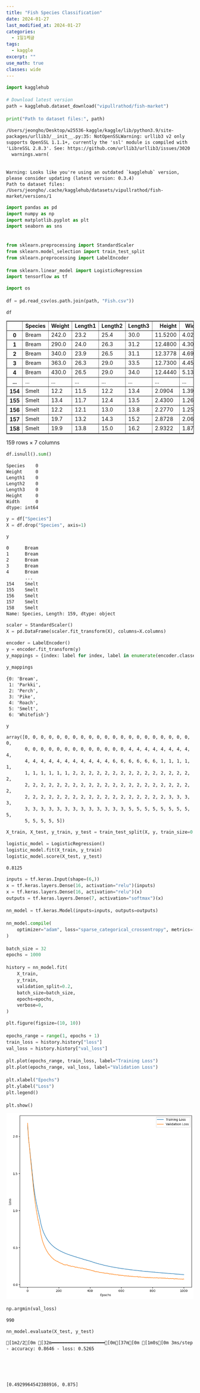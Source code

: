 ```yaml
---
title: "Fish Species Classification"
date: 2024-01-27
last_modified_at: 2024-01-27
categories:
  - 1일1케글
tags:
  - kaggle
excerpt: ""
use_math: true
classes: wide
---
```


```python
import kagglehub

# Download latest version
path = kagglehub.dataset_download("vipullrathod/fish-market")

print("Path to dataset files:", path)
```

    /Users/jeongho/Desktop/w25536-kaggle/kaggle/lib/python3.9/site-packages/urllib3/__init__.py:35: NotOpenSSLWarning: urllib3 v2 only supports OpenSSL 1.1.1+, currently the 'ssl' module is compiled with 'LibreSSL 2.8.3'. See: https://github.com/urllib3/urllib3/issues/3020
      warnings.warn(


    Warning: Looks like you're using an outdated `kagglehub` version, please consider updating (latest version: 0.3.4)
    Path to dataset files: /Users/jeongho/.cache/kagglehub/datasets/vipullrathod/fish-market/versions/1



```python
import pandas as pd
import numpy as np
import matplotlib.pyplot as plt
import seaborn as sns


from sklearn.preprocessing import StandardScaler
from sklearn.model_selection import train_test_split
from sklearn.preprocessing import LabelEncoder

from sklearn.linear_model import LogisticRegression
import tensorflow as tf
```


```python
import os

df = pd.read_csv(os.path.join(path, "Fish.csv"))
```


```python
df
```




<div>
<style scoped>
    .dataframe tbody tr th:only-of-type {
        vertical-align: middle;
    }

    .dataframe tbody tr th {
        vertical-align: top;
    }

    .dataframe thead th {
        text-align: right;
    }
</style>
<table border="1" class="dataframe">
  <thead>
    <tr style="text-align: right;">
      <th></th>
      <th>Species</th>
      <th>Weight</th>
      <th>Length1</th>
      <th>Length2</th>
      <th>Length3</th>
      <th>Height</th>
      <th>Width</th>
    </tr>
  </thead>
  <tbody>
    <tr>
      <th>0</th>
      <td>Bream</td>
      <td>242.0</td>
      <td>23.2</td>
      <td>25.4</td>
      <td>30.0</td>
      <td>11.5200</td>
      <td>4.0200</td>
    </tr>
    <tr>
      <th>1</th>
      <td>Bream</td>
      <td>290.0</td>
      <td>24.0</td>
      <td>26.3</td>
      <td>31.2</td>
      <td>12.4800</td>
      <td>4.3056</td>
    </tr>
    <tr>
      <th>2</th>
      <td>Bream</td>
      <td>340.0</td>
      <td>23.9</td>
      <td>26.5</td>
      <td>31.1</td>
      <td>12.3778</td>
      <td>4.6961</td>
    </tr>
    <tr>
      <th>3</th>
      <td>Bream</td>
      <td>363.0</td>
      <td>26.3</td>
      <td>29.0</td>
      <td>33.5</td>
      <td>12.7300</td>
      <td>4.4555</td>
    </tr>
    <tr>
      <th>4</th>
      <td>Bream</td>
      <td>430.0</td>
      <td>26.5</td>
      <td>29.0</td>
      <td>34.0</td>
      <td>12.4440</td>
      <td>5.1340</td>
    </tr>
    <tr>
      <th>...</th>
      <td>...</td>
      <td>...</td>
      <td>...</td>
      <td>...</td>
      <td>...</td>
      <td>...</td>
      <td>...</td>
    </tr>
    <tr>
      <th>154</th>
      <td>Smelt</td>
      <td>12.2</td>
      <td>11.5</td>
      <td>12.2</td>
      <td>13.4</td>
      <td>2.0904</td>
      <td>1.3936</td>
    </tr>
    <tr>
      <th>155</th>
      <td>Smelt</td>
      <td>13.4</td>
      <td>11.7</td>
      <td>12.4</td>
      <td>13.5</td>
      <td>2.4300</td>
      <td>1.2690</td>
    </tr>
    <tr>
      <th>156</th>
      <td>Smelt</td>
      <td>12.2</td>
      <td>12.1</td>
      <td>13.0</td>
      <td>13.8</td>
      <td>2.2770</td>
      <td>1.2558</td>
    </tr>
    <tr>
      <th>157</th>
      <td>Smelt</td>
      <td>19.7</td>
      <td>13.2</td>
      <td>14.3</td>
      <td>15.2</td>
      <td>2.8728</td>
      <td>2.0672</td>
    </tr>
    <tr>
      <th>158</th>
      <td>Smelt</td>
      <td>19.9</td>
      <td>13.8</td>
      <td>15.0</td>
      <td>16.2</td>
      <td>2.9322</td>
      <td>1.8792</td>
    </tr>
  </tbody>
</table>
<p>159 rows × 7 columns</p>
</div>




```python
df.isnull().sum()
```




    Species    0
    Weight     0
    Length1    0
    Length2    0
    Length3    0
    Height     0
    Width      0
    dtype: int64




```python
y = df["Species"]
X = df.drop("Species", axis=1)
```


```python
y
```




    0      Bream
    1      Bream
    2      Bream
    3      Bream
    4      Bream
           ...  
    154    Smelt
    155    Smelt
    156    Smelt
    157    Smelt
    158    Smelt
    Name: Species, Length: 159, dtype: object




```python
scaler = StandardScaler()
X = pd.DataFrame(scaler.fit_transform(X), columns=X.columns)
```


```python
encoder = LabelEncoder()
y = encoder.fit_transform(y)
y_mappings = {index: label for index, label in enumerate(encoder.classes_)}
```


```python
y_mappings
```




    {0: 'Bream',
     1: 'Parkki',
     2: 'Perch',
     3: 'Pike',
     4: 'Roach',
     5: 'Smelt',
     6: 'Whitefish'}




```python
y
```




    array([0, 0, 0, 0, 0, 0, 0, 0, 0, 0, 0, 0, 0, 0, 0, 0, 0, 0, 0, 0, 0, 0,
           0, 0, 0, 0, 0, 0, 0, 0, 0, 0, 0, 0, 0, 4, 4, 4, 4, 4, 4, 4, 4, 4,
           4, 4, 4, 4, 4, 4, 4, 4, 4, 4, 4, 6, 6, 6, 6, 6, 6, 1, 1, 1, 1, 1,
           1, 1, 1, 1, 1, 1, 2, 2, 2, 2, 2, 2, 2, 2, 2, 2, 2, 2, 2, 2, 2, 2,
           2, 2, 2, 2, 2, 2, 2, 2, 2, 2, 2, 2, 2, 2, 2, 2, 2, 2, 2, 2, 2, 2,
           2, 2, 2, 2, 2, 2, 2, 2, 2, 2, 2, 2, 2, 2, 2, 2, 2, 2, 3, 3, 3, 3,
           3, 3, 3, 3, 3, 3, 3, 3, 3, 3, 3, 3, 3, 5, 5, 5, 5, 5, 5, 5, 5, 5,
           5, 5, 5, 5, 5])




```python
X_train, X_test, y_train, y_test = train_test_split(X, y, train_size=0.7)
```


```python
logistic_model = LogisticRegression()
logistic_model.fit(X_train, y_train)
logistic_model.score(X_test, y_test)
```




    0.8125




```python
inputs = tf.keras.Input(shape=(6,))
x = tf.keras.layers.Dense(16, activation="relu")(inputs)
x = tf.keras.layers.Dense(16, activation="relu")(x)
outputs = tf.keras.layers.Dense(7, activation="softmax")(x)

nn_model = tf.keras.Model(inputs=inputs, outputs=outputs)

nn_model.compile(
    optimizer="adam", loss="sparse_categorical_crossentropy", metrics=["accuracy"]
)

batch_size = 32
epochs = 1000

history = nn_model.fit(
    X_train,
    y_train,
    validation_split=0.2,
    batch_size=batch_size,
    epochs=epochs,
    verbose=0,
)
```


```python
plt.figure(figsize=(10, 10))

epochs_range = range(1, epochs + 1)
train_loss = history.history["loss"]
val_loss = history.history["val_loss"]

plt.plot(epochs_range, train_loss, label="Training Loss")
plt.plot(epochs_range, val_loss, label="Validation Loss")

plt.xlabel("Epochs")
plt.ylabel("Loss")
plt.legend()

plt.show()
```


    
![png](027_Fish_Species_Classification_fish_market_files/027_Fish_Species_Classification_fish_market_14_0.png)
    



```python
np.argmin(val_loss)
```




    990




```python
nn_model.evaluate(X_test, y_test)
```

    [1m2/2[0m [32m━━━━━━━━━━━━━━━━━━━━[0m[37m[0m [1m0s[0m 3ms/step - accuracy: 0.8646 - loss: 0.5265 





    [0.4929964542388916, 0.875]




```python

```
